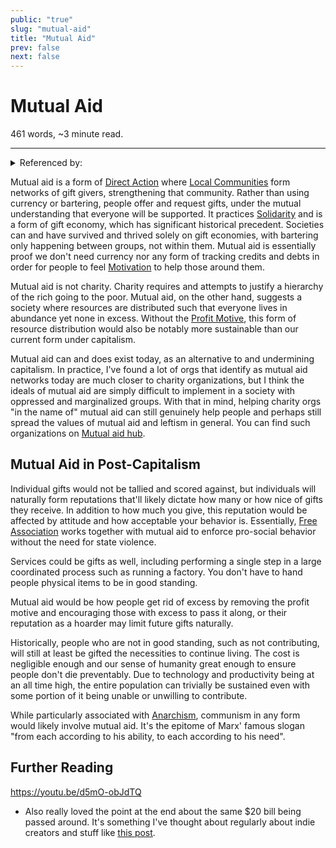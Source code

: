 ```yaml
---
public: "true"
slug: "mutual-aid"
title: "Mutual Aid"
prev: false
next: false
---
```

<script setup>
import { data } from '../../git.data.ts';
import { useData } from 'vitepress';
const pageData = useData();
</script>
<h1 class="p-name">Mutual Aid</h1>
<p>461 words, ~3 minute read. <span v-html="data[`site/${pageData.page.value.relativePath}`]" /></p>
<hr/>

<details><summary>Referenced by:</summary><a href="/garden/a-plea-to-organize/index.md">A Plea to Organize</a><a href="/garden/anarchism/index.md">Anarchism</a><a href="/garden/direct-action/index.md">Direct Action</a><a href="/garden/leftism/index.md">Leftism</a><a href="/garden/local-communities/index.md">Local Communities</a><a href="/garden/my-political-beliefs/index.md">My Political Beliefs</a><a href="/garden/solidarity/index.md">Solidarity</a></details>

Mutual aid is a form of [Direct Action](/garden/direct-action/index.md) where [Local Communities](/garden/local-communities/index.md) form networks of gift givers, strengthening that community. Rather than using currency or bartering, people offer and request gifts, under the mutual understanding that everyone will be supported. It practices [Solidarity](/garden/solidarity/index.md) and is a form of gift economy, which has significant historical precedent. Societies can and have survived and thrived solely on gift economies, with bartering only happening between groups, not within them. Mutual aid is essentially proof we don't need currency nor any form of tracking credits and debts in order for people to feel [Motivation](/garden/motivation/index.md) to help those around them.

Mutual aid is not charity. Charity requires and attempts to justify a hierarchy of the rich going to the poor. Mutual aid, on the other hand, suggests a society where resources are distributed such that everyone lives in abundance yet none in excess. Without the [Profit Motive](/garden/profit-motive/index.md), this form of resource distribution would also be notably more sustainable than our current form under capitalism.

Mutual aid can and does exist today, as an alternative to and undermining capitalism. In practice, I've found a lot of orgs that identify as mutual aid networks today are much closer to charity organizations, but I think the ideals of mutual aid are simply difficult to implement in a society with oppressed and marginalized groups. With that in mind, helping charity orgs "in the name of" mutual aid can still genuinely help people and perhaps still spread the values of mutual aid and leftism in general. You can find such organizations on [Mutual aid hub](https://www.mutualaidhub.org/).

## Mutual Aid in Post-Capitalism

Individual gifts would not be tallied and scored against, but individuals will naturally form reputations that'll likely dictate how many or how nice of gifts they receive. In addition to how much you give, this reputation would be affected by attitude and how acceptable your behavior is. Essentially, [Free Association](/garden/free-association/index.md) works together with mutual aid to enforce pro-social behavior without the need for state violence.

Services could be gifts as well, including performing a single step in a large coordinated process such as running a factory. You don't have to hand people physical items to be in good standing.

Mutual aid would be how people get rid of excess by removing the profit motive and encouraging those with excess to pass it along, or their reputation as a hoarder may limit future gifts naturally.

Historically, people who are not in good standing, such as not contributing, will still at least be gifted the necessities to continue living. The cost is negligible enough and our sense of humanity great enough to ensure people don't die preventably. Due to technology and productivity being at an all time high, the entire population can trivially be sustained even with some portion of it being unable or unwilling to contribute.

While particularly associated with [Anarchism](/garden/anarchism/index.md), communism in any form would likely involve mutual aid. It's the epitome of Marx' famous slogan "from each according to his ability, to each according to his need".

## Further Reading

https://youtu.be/d5mO-obJdTQ
- Also really loved the point at the end about the same $20 bill being passed around. It's something I've thought about regularly about indie creators and stuff like [this post](https://www.reddit.com/r/gamedev/comments/5b2s78/are_we_just_buying_each_others_games/).